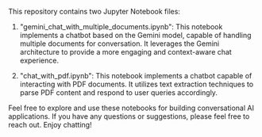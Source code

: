 This repository contains two Jupyter Notebook files:

1. "gemini_chat_with_multiple_documents.ipynb": This notebook implements a chatbot based on the Gemini model, capable of handling multiple documents for conversation. It leverages the Gemini architecture to provide a more engaging and context-aware chat experience.

2. "chat_with_pdf.ipynb": This notebook implements a chatbot capable of interacting with PDF documents. It utilizes text extraction techniques to parse PDF content and respond to user queries accordingly.

Feel free to explore and use these notebooks for building conversational AI applications. If you have any questions or suggestions, please feel free to reach out. Enjoy chatting!
